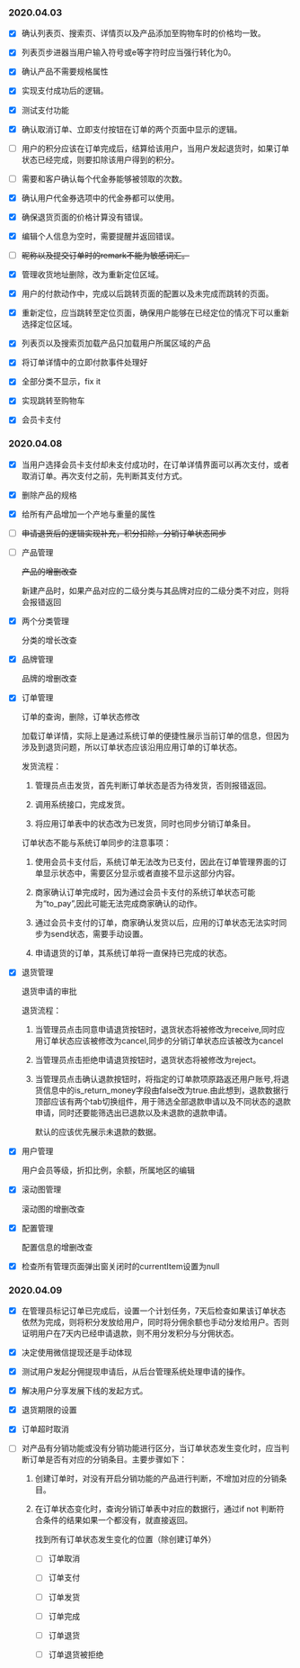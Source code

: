 ### 2020.04.03

- [x] 确认列表页、搜索页、详情页以及产品添加至购物车时的价格均一致。
- [x] 列表页步进器当用户输入符号或e等字符时应当强行转化为0。
- [x] 确认产品不需要规格属性
- [x] 实现支付成功后的逻辑。
- [x] 测试支付功能
- [x] 确认取消订单、立即支付按钮在订单的两个页面中显示的逻辑。
- [ ] 用户的积分应该在订单完成后，结算给该用户，当用户发起退货时，如果订单状态已经完成，则要扣除该用户得到的积分。
- [ ] 需要和客户确认每个代金券能够被领取的次数。
- [x] 确认用户代金券选项中的代金券都可以使用。
- [x] 确保退货页面的价格计算没有错误。
- [x] 编辑个人信息为空时，需要提醒并返回错误。
- [ ] ~~昵称以及提交订单时的remark不能为敏感词汇。~~
- [x] 管理收货地址删除，改为重新定位区域。
- [x] 用户的付款动作中，完成以后跳转页面的配置以及未完成而跳转的页面。
- [x] 重新定位，应当跳转至定位页面，确保用户能够在已经定位的情况下可以重新选择定位区域。
- [x] 列表页以及搜索页加载产品只加载用户所属区域的产品
- [x] 将订单详情中的立即付款事件处理好
- [x] 全部分类不显示，fix it
- [x] 实现跳转至购物车
- [x] 会员卡支付





### 2020.04.08

- [x] 当用户选择会员卡支付却未支付成功时，在订单详情界面可以再次支付，或者取消订单。再次支付之前，先判断其支付方式。
- [x] 删除产品的规格
- [x] 给所有产品增加一个产地与重量的属性
- [ ] ~~申请退货后的逻辑实现补充，积分扣除，分销订单状态同步~~



- [ ] 产品管理

  ~~产品的增删改查~~

  新建产品时，如果产品对应的二级分类与其品牌对应的二级分类不对应，则将会报错返回

  

- [x] 两个分类管理

  分类的增长改查

  

- [x] 品牌管理

  品牌的增删改查

  

- [x] 订单管理

  订单的查询，删除，订单状态修改

  加载订单详情，实际上是通过系统订单的便捷性展示当前订单的信息，但因为涉及到退货问题，所以订单状态应该沿用应用订单的订单状态。

  发货流程：

  1. 管理员点击发货，首先判断订单状态是否为待发货，否则报错返回。

  2. 调用系统接口，完成发货。

  3. 将应用订单表中的状态改为已发货，同时也同步分销订单条目。

     

  订单状态不能与系统订单同步的注意事项：

  1. 使用会员卡支付后，系统订单无法改为已支付，因此在订单管理界面的订单显示状态中，需要区分显示或者直接不显示这部分内容。

  2. 商家确认订单完成时，因为通过会员卡支付的系统订单状态可能为“to_pay”,因此可能无法完成商家确认的动作。

  3. 通过会员卡支付的订单，商家确认发货以后，应用的订单状态无法实时同步为send状态，需要手动设置。

  4. 申请退货的订单，其系统订单将一直保持已完成的状态。

     

- [x] 退货管理

  退货申请的审批

  退货流程：

  1. 当管理员点击同意申请退货按钮时，退货状态将被修改为receive,同时应用订单状态应该被修改为cancel,同步的分销订单状态应该被改为cancel

  2. 当管理员点击拒绝申请退货按钮时，退货状态将被修改为reject。

  3. 当管理员点击确认退款按钮时，将指定的订单款项原路返还用户账号,将退货信息中的is_return_money字段由false改为true.由此想到，退款数据行顶部应该有两个tab切换组件，用于筛选全部退款申请以及不同状态的退款申请，同时还要能筛选出已退款以及未退款的退款申请。

     默认的应该优先展示未退款的数据。

  

- [x] 用户管理

  用户会员等级，折扣比例，余额，所属地区的编辑

  

- [x] 滚动图管理

  滚动图的增删改查

  

- [x] 配置管理

  配置信息的增删改查
  
  
  
- [x] 检查所有管理页面弹出窗关闭时的currentItem设置为null

  

### 2020.04.09

- [x] 在管理员标记订单已完成后，设置一个计划任务，7天后检查如果该订单状态依然为完成，则将积分发放给用户，同时将分佣余额也手动分发给用户。否则证明用户在7天内已经申请退款，则不用分发积分与分佣状态。

- [x] 决定使用微信提现还是手动体现

- [x] 测试用户发起分佣提现申请后，从后台管理系统处理申请的操作。

- [x] 解决用户分享发展下线的发起方式。

- [x] 退货期限的设置

- [x] 订单超时取消

- [ ] 对产品有分销功能或没有分销功能进行区分，当订单状态发生变化时，应当判断订单是否有对应的分销条目。主要步骤如下：

  1. 创建订单时，对没有开启分销功能的产品进行判断，不增加对应的分销条目。

  2. 在订单状态变化时，查询分销订单表中对应的数据行，通过if not 判断符合条件的结果如果一个都没有，就直接返回。

     找到所有订单状态发生变化的位置（除创建订单外）

     - [ ] 订单取消
     - [ ] 订单支付
     - [ ] 订单发货
     - [ ] 订单完成
     - [ ] 订单退货
     - [ ] 订单退货被拒绝

